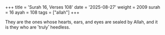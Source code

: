 +++
title = 'Surah 16, Verses 108'
date = '2025-08-27'
weight = 2009
surah = 16
ayah = 108
tags = ["allah"]
+++

They are the ones whose hearts, ears, and eyes are sealed by Allah, and it is they who are ˹truly˺ heedless.